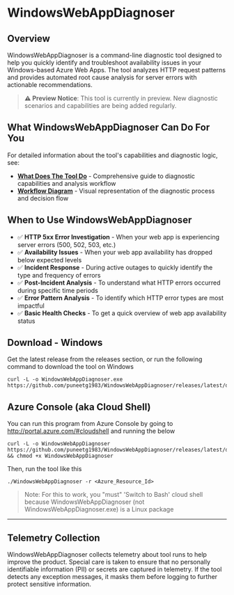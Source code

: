 # WindowsWebAppDiagnoser

## Overview
WindowsWebAppDiagnoser is a command-line diagnostic tool designed to help you quickly identify and troubleshoot availability issues in your Windows-based Azure Web Apps. The tool analyzes HTTP request patterns and provides automated root cause analysis for server errors with actionable recommendations.

> **⚠️ Preview Notice**: This tool is currently in preview. New diagnostic scenarios and capabilities are being added regularly.

## What WindowsWebAppDiagnoser Can Do For You

For detailed information about the tool's capabilities and diagnostic logic, see:
- **[What Does The Tool Do](WhatDoesTheToolDo.md)** - Comprehensive guide to diagnostic capabilities and analysis workflow
- **[Workflow Diagram](WorkflowDiagram.md)** - Visual representation of the diagnostic process and decision flow

## When to Use WindowsWebAppDiagnoser

- ✅ **HTTP 5xx Error Investigation** - When your web app is experiencing server errors (500, 502, 503, etc.)
- ✅ **Availability Issues** - When your web app availability has dropped below expected levels
- ✅ **Incident Response** - During active outages to quickly identify the type and frequency of errors
- ✅ **Post-Incident Analysis** - To understand what HTTP errors occurred during specific time periods
- ✅ **Error Pattern Analysis** - To identify which HTTP error types are most impactful
- ✅ **Basic Health Checks** - To get a quick overview of web app availability status


## Download - Windows
Get the latest release from the releases section, or run the following command to download the tool on Windows

```
curl -L -o WindowsWebAppDiagnoser.exe https://github.com/puneetg1983/WindowsWebAppDiagnoser/releases/latest/download/WindowsWebAppDiagnoser.exe
```


## Azure Console (aka Cloud Shell)
You can run this program from Azure Console by going to http://portal.azure.com/#cloudshell and running the below

```
curl -L -o WindowsWebAppDiagnoser https://github.com/puneetg1983/WindowsWebAppDiagnoser/releases/latest/download/WindowsWebAppDiagnoser && chmod +x WindowsWebAppDiagnoser
```

Then, run the tool like this
```
./WindowsWebAppDiagnoser -r <Azure_Resource_Id>
```

> Note: For this to work, you "must" 'Switch to Bash' cloud shell because WindowsWebAppDiagnoser (not WindowsWebAppDiagnoser.exe) is a Linux package

---

## Telemetry Collection

WindowsWebAppDiagnoser collects telemetry about tool runs to help improve the product. Special care is taken to ensure that no personally identifiable information (PII) or secrets are captured in telemetry. If the tool detects any exception messages, it masks them before logging to further protect sensitive information.
